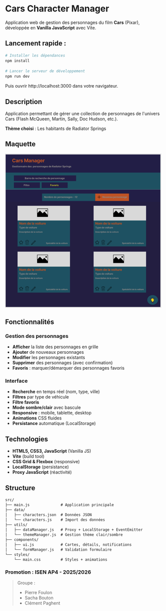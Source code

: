 # Cars Character Manager

Application web de gestion des personnages du film **Cars** (Pixar), développée en **Vanilla JavaScript** avec Vite.
 

## Lancement rapide :

```bash
# Installer les dépendances
npm install

# Lancer le serveur de développement
npm run dev
```

Puis ouvrir http://localhost:3000 dans votre navigateur.

## Description

Application permettant de gérer une collection de personnages de l'univers Cars (Flash McQueen, Martin, Sally, Doc Hudson, etc.).

**Thème choisi** : Les habitants de Radiator Springs

## Maquette
![Maquette Figma](./maquette%20figma.png)


## Fonctionnalités

### Gestion des personnages
- **Afficher** la liste des personnages en grille
- **Ajouter** de nouveaux personnages
- **Modifier** les personnages existants
- **Supprimer** des personnages (avec confirmation)
- **Favoris** : marquer/démarquer des personnages favoris

### Interface
- **Recherche** en temps réel (nom, type, ville)
- **Filtres** par type de véhicule
- **Filtre favoris**
- **Mode sombre/clair** avec bascule
- **Responsive** : mobile, tablette, desktop
- **Animations** CSS fluides
- **Persistance** automatique (LocalStorage)

## Technologies

- **HTML5, CSS3, JavaScript** (Vanilla JS)
- **Vite** (build tool)
- **CSS Grid & Flexbox** (responsive)
- **LocalStorage** (persistance)
- **Proxy JavaScript** (réactivité)

## Structure

```
src/
├── main.js              # Application principale
├── data/
│   ├── characters.json  # Données JSON
│   └── characters.js    # Import des données
├── utils/
│   ├── dataManager.js   # Proxy + LocalStorage + EventEmitter
│   └── themeManager.js  # Gestion thème clair/sombre
├── components/
│   ├── ui.js            # Cartes, détails, notifications
│   └── formManager.js   # Validation formulaire
└── styles/
    └── main.css         # Styles + animations
```

### Promotion : ISEN AP4 - 2025/2026  

> Groupe : 
>- Pierre Foulon
>- Sacha Bouton
>- Clément Paghent